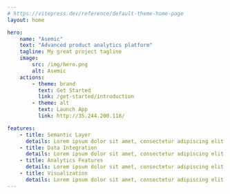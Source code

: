 ```yaml
---
# https://vitepress.dev/reference/default-theme-home-page
layout: home

hero:
    name: "Asemic"
    text: "Advanced product analytics platform"
    tagline: My great project tagline
    image:
        src: /img/hero.png
        alt: Asemic
    actions:
        - theme: brand
          text: Get Started
          link: /get-started/introduction
        - theme: alt
          text: Launch App
          link: http://35.244.200.118/

features:
    - title: Semantic Layer
      details: Lorem ipsum dolor sit amet, consectetur adipiscing elit
    - title: Data Integration
      details: Lorem ipsum dolor sit amet, consectetur adipiscing elit
    - title: Analytics Features
      details: Lorem ipsum dolor sit amet, consectetur adipiscing elit
    - title: Visualization
      details: Lorem ipsum dolor sit amet, consectetur adipiscing elit
---
```

